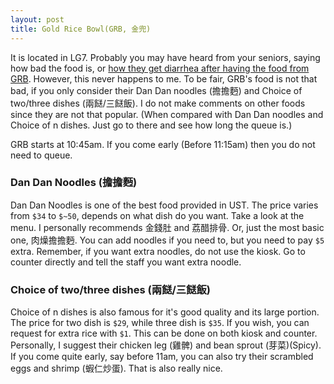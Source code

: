 ```yaml
---
layout: post
title: Gold Rice Bowl(GRB, 金兜)
---
```


It is located in LG7. Probably you may have heard from your seniors, saying how bad the food is, or [how they get diarrhea after having the food from GRB](/_pages/anecdotes/GRB_rumor.md). However, this never happens to me. To be fair, GRB's food is not that bad, if you only consider their Dan Dan noodles (擔擔麪) and Choice of two/three dishes (兩餸/三餸飯). I do not make comments on other foods since they are not that popular. (When compared with Dan Dan noodles and Choice of n dishes. Just go to there and see how long the queue is.)

GRB starts at 10:45am. If you come early (Before 11:15am) then you do not need to queue.

### Dan Dan Noodles (擔擔麪)

Dan Dan Noodles is one of the best food provided in UST. The price varies from `$34` to `$~50`, depends on what dish do you want. Take a look at the menu. I personally recommends 金錢肚 and 荔醋排骨. Or, just the most basic one, 肉燥擔擔麪. You can add noodles if you need to, but you need to pay `$5` extra. Remember, if you want extra noodles, do not use the kiosk. Go to counter directly and tell the staff you want extra noodle.

### Choice of two/three dishes (兩餸/三餸飯)

Choice of n dishes is also famous for it's good quality and its large portion. The price for two dish is `$29`, while three dish is `$35`. If you wish, you can request for extra rice with `$1`. This can be done on both kiosk and counter. Personally, I suggest their chicken leg (雞髀) and bean sprout (芽菜)(Spicy). If you come quite early, say before 11am, you can also try their scrambled eggs and shrimp (蝦仁炒蛋). That is also really nice.
